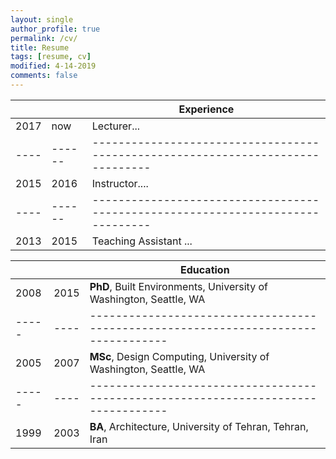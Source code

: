 ```yaml
---
layout: single
author_profile: true
permalink: /cv/
title: Resume
tags: [resume, cv]
modified: 4-14-2019
comments: false
---
```



|    |    | **Experience**                                                             |
|----|----|-------------------------------------------------------------------------------|
|2017|now| Lecturer... |
|----|------|-------------------------------------------------------------------------------|
|2015| 2016 | Instructor.... |
|----|------|-------------------------------------------------------------------------------|
|2013|2015|  Teaching Assistant ...|



|     |    |**Education**                                                               |
|-----|----|----------------------------------------------------------------------------------|
|2008 |2015| **PhD**, Built Environments, University of Washington, Seattle, WA|
|-----|----|----------------------------------------------------------------------------------|
|2005 |2007| **MSc**, Design Computing, University of Washington, Seattle, WA |
|-----|----|----------------------------------------------------------------------------------|
|1999 |2003| **BA**, Architecture, University of Tehran, Tehran, Iran               |
